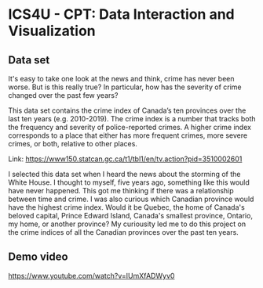 
# ICS4U - CPT: Data Interaction and Visualization

## Data set
It's easy to take one look at the news and think, crime has never been worse. But is this really true? In particular, how has the severity of crime changed over the past few years?

This data set contains the crime index of Canada’s ten provinces over the last ten years (e.g. 2010-2019). The crime index is a number that tracks both the frequency and severity of police-reported crimes. A higher crime index corresponds to a place that either has more frequent crimes, more severe crimes, or both, relative to other places.

Link: <a href = "https://www150.statcan.gc.ca/t1/tbl1/en/tv.action?pid=3510002601"> https://www150.statcan.gc.ca/t1/tbl1/en/tv.action?pid=3510002601
  
I selected this data set when I heard the news about the storming of the White House. I thought to myself, five years ago, something like this would have never happened. This got me thinking if there was a relationship between time and crime. I was also curious which Canadian province would have the highest crime index. Would it be Quebec, the home of Canada's beloved capital, Prince Edward Island, Canada's smallest province, Ontario, my home, or another province? My curiousity led me to do this project on the crime indices of all the Canadian provinces over the past ten years. 

## Demo video
https://www.youtube.com/watch?v=IUmXfADWyv0
